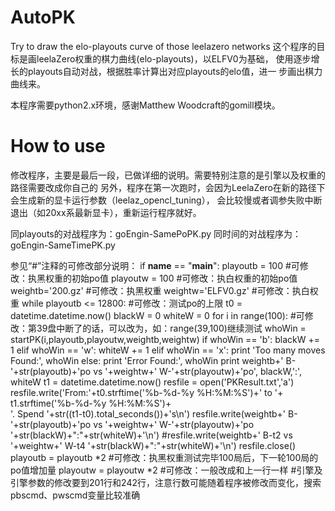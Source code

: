 # AutoPK
Try to draw the elo-playouts curve of those leelazero networks
这个程序的目标是画leelaZero权重的棋力曲线(elo-playouts)，以ELFV0为基础，
使用逐步增长的playouts自动对战，根据胜率计算出对应playouts的elo值，进一
步画出棋力曲线来。

本程序需要python2.x环境，感谢Matthew Woodcraft的gomill模块。

# How to use
修改程序，主要是最后一段，已做详细的说明。需要特别注意的是引擎以及权重的路径需要改成你自己的
另外，程序在第一次跑时，会因为LeelaZero在新的路径下会生成新的显卡运行参数（leelaz_opencl_tuning），
会比较慢或者调参失败中断退出（如20xx系最新显卡），重新运行程序就好。

同playouts的对战程序为：goEngin-SamePoPK.py
同时间的对战程序为：goEngin-SameTimePK.py

参见“#”注释的可修改部分说明：
if __name__ == "__main__":
    playoutb = 100 #可修改：执黑权重的初始po值
    playoutw = 100 #可修改：执白权重的初始po值
    weightb='200.gz' #可修改：执黑权重
    weightw='ELFV0.gz' #可修改：执白权重
    while playoutb <= 12800: #可修改：测试po的上限
        t0 = datetime.datetime.now()
        blackW = 0
        whiteW = 0
        for i in range(100): #可修改：第39盘中断了的话，可以改为，如：range(39,100)继续测试
            whoWin = startPK(i,playoutb,playoutw,weightb,weightw)
            if whoWin == 'b':
                blackW += 1
            elif whoWin == 'w':
                whiteW += 1
            elif whoWin == 'x':
                print 'Too many moves Found:', whoWin
            else:
                print 'Error Found:', whoWin
            print weightb+' B-'+str(playoutb)+'po vs '+weightw+' W-'+str(playoutw)+'po', blackW,':', whiteW
        t1 = datetime.datetime.now()
        resfile = open('PKResult.txt','a')
        resfile.write('From:'+t0.strftime('%b-%d-%y %H:%M:%S')+' to '+ \
                      t1.strftime('%b-%d-%y %H:%M:%S')+ \
                      '. Spend '+str((t1-t0).total_seconds())+'s\n')
        resfile.write(weightb+' B-'+str(playoutb)+'po vs '+weightw+' W-'+str(playoutw)+'po '+str(blackW)+":"+str(whiteW)+'\n')
        #resfile.write(weightb+' B-t2 vs '+weightw+' W-t4 '+str(blackW)+":"+str(whiteW)+'\n')
        resfile.close()
        playoutb = playoutb *2 #可修改：执黑权重测试完毕100局后，下一轮100局的po值增加量
        playoutw = playoutw *2 #可修改：一般改成和上一行一样
        #引擎及引擎参数的修改要到201行和242行，注意行数可能随着程序被修改而变化，搜索pbscmd、pwscmd变量比较准确
